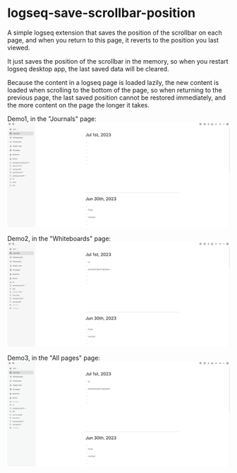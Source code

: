 # logseq-save-scrollbar-position

A simple logseq extension that saves the position of the scrollbar on each page, and when you return to this page, it reverts to the position you last viewed.

It just saves the position of the scrollbar in the memory, so when you restart logseq desktop app, the last saved data will be cleared.

Because the content in a logseq page is loaded lazily, the new content is loaded when scrolling to the bottom of the page, so when returning to the previous page, the last saved position cannot be restored immediately, and the more content on the page the longer it takes.

Demo1, in the "Journals" page: 
![demo1](./demo1.gif)

Demo2, in the "Whiteboards" page:
![demo2](./demo2.gif)

Demo3, in the "All pages" page:
![demo3](./demo3.gif)

